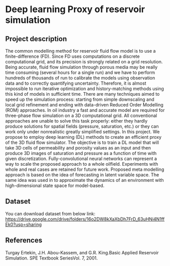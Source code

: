 # Deep learning Proxy of reservoir simulation

## Project description
The common modelling method for reservoir fluid flow model is to use a finite-difference (FD). Since FD uses computations on a discrete computational grid, and its precision is strongly related on a grid resolution. Being accurate, fluid flow simulation through porous media may be really time consuming (several hours for a single run) and we have to perform hundreds of thousands of run to calibrate the models using observation data and to correctly quantifying uncertainty.  Therefore, it is almost impossible to run iterative optimization and history-matching methods using this kind of models in sufficient time. There are many techniques aimed to speed up the simulation process: starting from simple downscaling and local grid refinement and ending with data-driven Reduced Order Modelling (ROM) approaches.
In oil industry a fast and accurate model are required for three-phase flow simulation on a 3D computational grid. All conventional approaches are unable to solve this task properly: either they hardly produce solutions for spatial fields (pressure, saturation, etc.) or they can work only under nonrealistic greatly simplified settings. In this project. 
We propose to employ deep learning (DL) methods to create an efficient proxy of the 3D fluid flow simulator. The objective is to train a DL model that will take 3D cells of permeability and porosity values as an input and then produce 3D images of saturation and pressure as a function of time with given discretization.
Fully-convolutional neural networks can represent a way to scale the proposed approach to a whole oilfield. Experiments with whole and real cases are retained for future work. Proposed meta modelling approach is based on the idea of forecasting in latent variable space. The same idea was used in to approximate the dynamics of an environment with high-dimensional state space for model-based.

## Dataset
You can download dataset from below link:
https://drive.google.com/drive/folders/16o2DW8kXaXbDh7FrD_63uHNi4N1ffEk0?usp=sharing

## References
Turgay Ertekin, J.H. Abou-Kassem, and G.R. King.Basic Applied Reservoir Simulation. SPE Textbook SeriesVol. 7, 2001.
